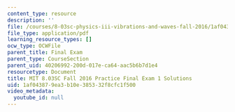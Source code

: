 ```yaml
---
content_type: resource
description: ''
file: /courses/8-03sc-physics-iii-vibrations-and-waves-fall-2016/1af043879ea3b10e385332f8cfc1f500_MIT8_03SCF16_PracticeFinalExam1_Solutions.pdf
file_type: application/pdf
learning_resource_types: []
ocw_type: OCWFile
parent_title: Final Exam
parent_type: CourseSection
parent_uid: 40206992-200d-017e-ca64-aac5b6b7d1e4
resourcetype: Document
title: MIT 8.03SC Fall 2016 Practice Final Exam 1 Solutions
uid: 1af04387-9ea3-b10e-3853-32f8cfc1f500
video_metadata:
  youtube_id: null
---
```

